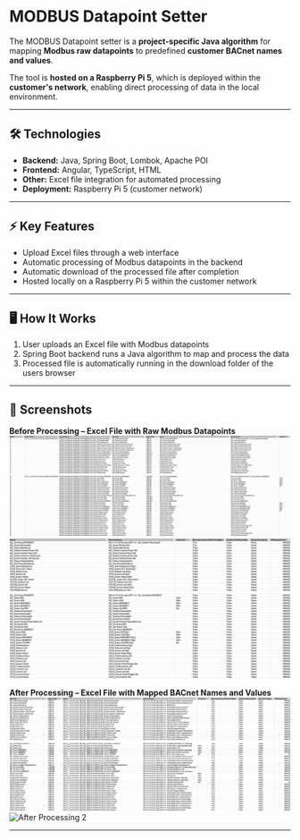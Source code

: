 # MODBUS Datapoint Setter

The MODBUS Datapoint setter is a **project-specific Java algorithm** for mapping **Modbus raw datapoints** to predefined **customer BACnet names and values**.  

The tool is **hosted on a Raspberry Pi 5**, which is deployed within the **customer's network**, enabling direct processing of data in the local environment.

---

## 🛠️ Technologies
- **Backend:** Java, Spring Boot, Lombok, Apache POI  
- **Frontend:** Angular, TypeScript, HTML  
- **Other:** Excel file integration for automated processing  
- **Deployment:** Raspberry Pi 5 (customer network)

---

## ⚡ Key Features
- Upload Excel files through a web interface  
- Automatic processing of Modbus datapoints in the backend  
- Automatic download of the processed file after completion  
- Hosted locally on a Raspberry Pi 5 within the customer network

---

## 🖥️ How It Works
1. User uploads an Excel file with Modbus datapoints  
2. Spring Boot backend runs a Java algorithm to map and process the data  
3. Processed file is automatically running in the download folder of the users browser  

---

## 📸 Screenshots

**Before Processing – Excel File with Raw Modbus Datapoints**  
![Before Processing 1](screenshots/before_processing_1.png)  
![Before Processing 2](screenshots/before_processing_2.png)  

**After Processing – Excel File with Mapped BACnet Names and Values**  
![After Processing 1](screenshots/after_processing_1.png)  
![After Processing 2](screenshots/after_processing_2.png)

---
